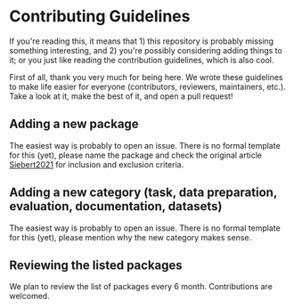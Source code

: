 # Contributing Guidelines

If you're reading this, it means that 1) this repository is probably missing something interesting, 
and 2) you're possibly considering adding things to it; 
or you just like reading the contribution guidelines, which is also cool.

First of all, thank you very much for being here. 
We wrote these guidelines to make life easier for everyone (contributors, reviewers, maintainers, etc.).
Take a look at it, make the best of it, and open a pull request!

## Adding a new package

The easiest way is probably to open an issue. There is no formal template for this (yet), please name the package and check the original article [Siebert2021](README.md#citation.siebert2021) for inclusion and exclusion criteria. 

## Adding a new category (task, data preparation, evaluation, documentation, datasets)

The easiest way is probably to open an issue. There is no formal template for this (yet), please mention why the new category makes sense.

## Reviewing the listed packages

We plan to review the list of packages every 6 month. Contributions are welcomed. 
